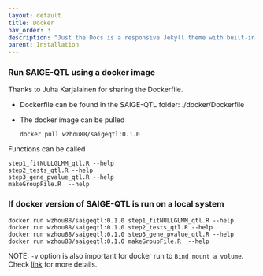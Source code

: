 ```yaml
---
layout: default
title: Docker
nav_order: 3
description: "Just the Docs is a responsive Jekyll theme with built-in search that is easily customizable and hosted on GitHub Pages."
parent: Installation
---
```



### Run SAIGE-QTL using a docker image

Thanks to Juha Karjalainen for sharing the Dockerfile.

* Dockerfile can be found in the SAIGE-QTL folder: ./docker/Dockerfile

* The docker image can be pulled

    ```
    docker pull wzhou88/saigeqtl:0.1.0
    ```

Functions can be called

```
step1_fitNULLGLMM_qtl.R --help
step2_tests_qtl.R --help
step3_gene_pvalue_qtl.R --help
makeGroupFile.R  --help
```

### If docker version of SAIGE-QTL is run on a local system

```
docker run wzhou88/saigeqtl:0.1.0 step1_fitNULLGLMM_qtl.R --help
docker run wzhou88/saigeqtl:0.1.0 step2_tests_qtl.R --help
docker run wzhou88/saigeqtl:0.1.0 step3_gene_pvalue_qtl.R --help
docker run wzhou88/saigeqtl:0.1.0 makeGroupFile.R  --help
```

NOTE: ```-v``` option is also important for docker run to ```Bind mount a volume```. Check [link](https://docs.docker.com/engine/reference/commandline/run/#:~:text=%2D%2Dvolume%20%2C%20%2Dv,mount%20a%20volume) for more details.
